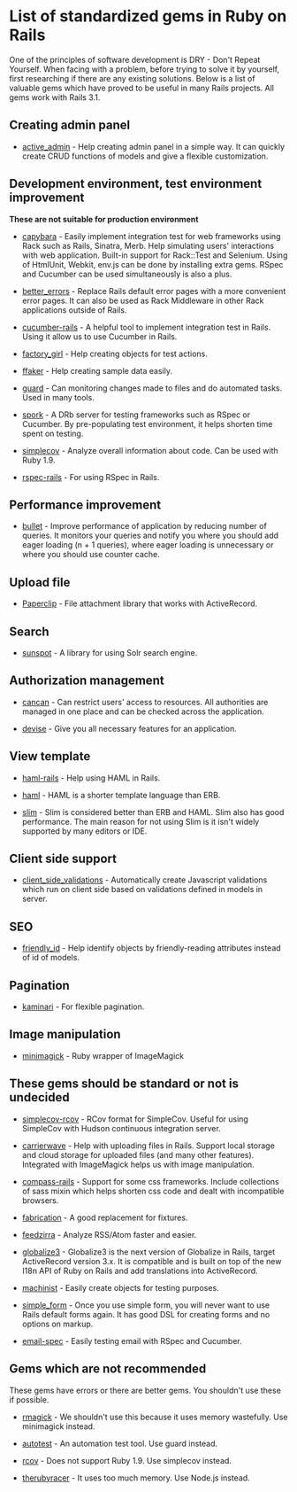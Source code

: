# List of standardized gems in Ruby on Rails

One of the principles of software development is DRY - Don't Repeat Yourself.
When facing with a problem, before trying to solve it by yourself, first researching if there are any existing solutions.
Below is a list of valuable gems which have proved to be useful in many Rails projects.
All gems work with Rails 3.1.

## Creating admin panel

* [active_admin](https://github.com/gregbell/active_admin) - Help creating admin panel in a simple way. It can quickly create CRUD functions of models and give a flexible customization.

## Development environment, test environment improvement

**These are not suitable for production environment**

* [capybara](https://github.com/jnicklas/capybara) - Easily implement integration test for web frameworks using Rack such as Rails, Sinatra, Merb. Help simulating users' interactions with web application. Built-in support for Rack::Test and Selenium. Using of HtmlUnit, Webkit, env.js can be done by installing extra gems. RSpec and Cucumber can be used simultaneously is also a plus.

* [better_errors](https://github.com/charliesome/better_errors) - Replace Rails default error pages with a more convenient error pages. It can also be used as Rack Middleware in other Rack applications outside of Rails.

* [cucumber-rails](https://github.com/cucumber/cucumber-rails) - A helpful tool to implement integration test in Rails. Using it allow us to use Cucumber in Rails.

* [factory_girl](https://github.com/thoughtbot/factory_girl) - Help creating objects for test actions.

* [ffaker](https://github.com/EmmanuelOga/ffaker) - Help creating sample data easily.

* [guard](https://github.com/guard/guard) - Can monitoring changes made to files and do automated tasks. Used in many tools.

* [spork](https://github.com/sporkrb/spork) - A DRb server for testing frameworks such as RSpec or Cucumber. By pre-populating test environment, it helps shorten time spent on testing.

* [simplecov](https://github.com/colszowka/simplecov) - Analyze overall information about code. Can be used with Ruby 1.9.

* [rspec-rails](https://github.com/rspec/rspec-rails) - For using RSpec in Rails.

## Performance improvement

* [bullet](https://github.com/flyerhzm/bullet) - Improve performance of application by reducing number of queries. It monitors your queries and notify you where you should add eager loading (n + 1 queries), where eager loading is unnecessary or where you should use counter cache.

## Upload file

* [Paperclip](https://github.com/thoughtbot/paperclip) - File attachment library that works with ActiveRecord.

## Search

* [sunspot](https://github.com/sunspot/sunspot) - A library for using Solr search engine.

## Authorization management

* [cancan](https://github.com/ryanb/cancan) - Can restrict users' access to resources. All authorities are managed in one place and can be checked across the application.

* [devise](https://github.com/plataformatec/devise) - Give you all necessary features for an application.

## View template

* [haml-rails](https://github.com/indirect/haml-rails) - Help using HAML in Rails.

* [haml](http://haml-lang.com) - HAML is a shorter template language than ERB.

* [slim](http://slim-lang.com) - Slim is considered better than ERB and HAML. Slim also has good performance. The main reason for not using Slim is it isn't widely supported by many editors or IDE.

## Client side support

* [client_side_validations](https://github.com/bcardarella/client_side_validations) - Automatically create Javascript validations which run on client side based on validations defined in models in server.

## SEO

* [friendly_id](https://github.com/norman/friendly_id) - Help identify objects by friendly-reading attributes instead of id of models.

## Pagination

* [kaminari](https://github.com/amatsuda/kaminari) - For flexible pagination.

## Image manipulation

* [minimagick](https://github.com/probablycorey/mini_magick) - Ruby wrapper of ImageMagick

## These gems should be standard or not is undecided

* [simplecov-rcov](https://github.com/fguillen/simplecov-rcov) - RCov format for SimpleCov. Useful for using SimpleCov with Hudson continuous integration server.

* [carrierwave](https://github.com/jnicklas/carrierwave) - Help with uploading files in Rails. Support local storage and cloud storage for uploaded files (and many other features). Integrated with ImageMagick helps us with image manipulation.

* [compass-rails](https://github.com/chriseppstein/compass) - Support for some css frameworks. Include collections of sass mixin which helps shorten css code and dealt with incompatible browsers.

* [fabrication](http://fabricationgem.org/) - A good replacement for fixtures.

* [feedzirra](https://github.com/pauldix/feedzirra) - Analyze RSS/Atom faster and easier.

* [globalize3](https://github.com/svenfuchs/globalize3.git) - Globalize3 is the next version of Globalize in Rails, target ActiveRecord version 3.x. It is compatible and is built on top of the new I18n API of Ruby on Rails and add translations into ActiveRecord.

* [machinist](https://github.com/notahat/machinist) - Easily create objects for testing purposes.

* [simple_form](https://github.com/plataformatec/simple_form) - Once you use simple form, you will never want to use Rails default forms again. It has good DSL for creating forms and no options on markup.

* [email-spec](https://github.com/bmabey/email-spec) - Easily testing email with RSpec and Cucumber.

## Gems which are not recommended

These gems have errors or there are better gems. You shouldn't use these if possible.

* [rmagick](http://rmagick.rubyforge.org/) - We shouldn't use this because it uses memory wastefully. Use minimagick instead.

* [autotest](http://www.zenspider.com/ZSS/Products/ZenTest/) - An automation test tool. Use guard instead.

* [rcov](https://github.com/relevance/rcov) - Does not support Ruby 1.9. Use simplecov instead.

* [therubyracer](https://github.com/cowboyd/therubyracer) - It uses too much memory. Use Node.js instead.

